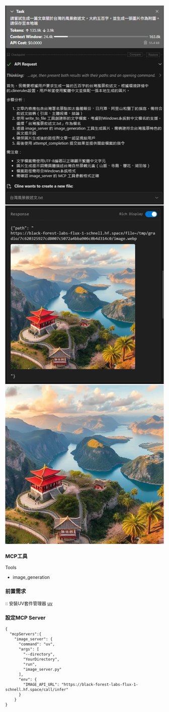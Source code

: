 
![](example1.png)
![](example2.png)
![](result.jpg)
### MCP工具

Tools
- image_generation


### 前置需求

:: 安裝UV套件管理器
[uv](https://docs.astral.sh/uv/getting-started/installation/#standalone-installer)


### 設定MCP Server
```
{
  "mcpServers":{
    "image_server": {
      "command": "uv",
      "args": [
        "--directory",
        "YourDirectory",
        "run",
        "image_server.py"
      ],
      "env": {
        "IMAGE_API_URL": "https://black-forest-labs-flux-1-schnell.hf.space/call/infer"
      }
    }
}
```



